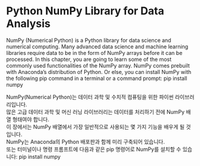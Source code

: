 # Python NumPy Library for Data Analysis
NumPy (Numerical Python) is a Python library for data science and numerical computing. Many advanced data science and machine learning libraries require data to be in the form of NumPy arrays before it can be processed. In this chapter, you are going to learn some of the most commonly used functionalities of the NumPy array. NumPy comes prebuilt with Anaconda’s distribution of Python. Or else, you can install NumPy with the following pip command in a terminal or a command prompt: pip install numpy

NumPy(Numerical Python)는 데이터 과학 및 수치적 컴퓨팅을 위한 파이썬 라이브러리입니다.  
많은 고급 데이터 과학 및 머신 러닝 라이브러리는 데이터를 처리하기 전에 NumPy 배열 형태여야 합니다.  
이 장에서는 NumPy 배열에서 가장 일반적으로 사용되는 몇 가지 기능을 배우게 될 것입니다.  
NumPy는 Anaconda의 Python 배포판과 함께 미리 구축되어 있습니다.  
또는 터미널이나 명령 프롬프트에 다음과 같은 pip 명령어로 NumPy를 설치할 수 있습니다: pip install numpy
